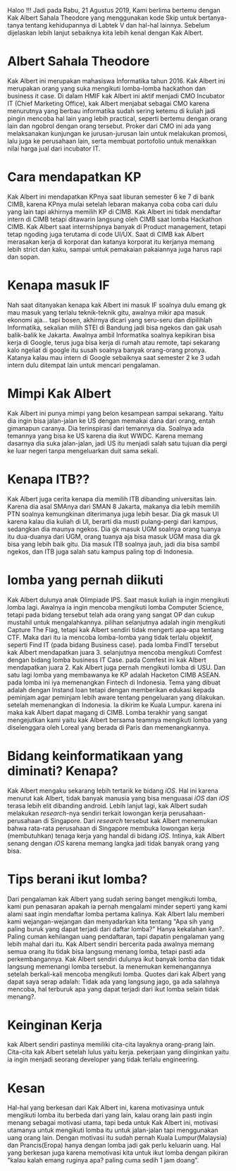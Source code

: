 Haloo !!! Jadi pada Rabu, 21 Agustus 2019, Kami berlima bertemu dengan Kak Albert Sahala Theodore yang menggunakan kode Skip untuk 
bertanya-tanya tentang kehidupannya di Labtek V dan hal-hal lainnya. Sebelum dijelaskan lebih lanjut sebaiknya kita lebih kenal dengan Kak 
Albert.

# Albert Sahala Theodore

Kak Albert ini merupakan mahasiswa Informatika tahun 2016. Kak Albert ini merupakan orang yang suka mengikuti lomba-lomba hackathon dan 
business it case. Di dalam HMIF kak Albert ini aktif menjadi CMO Incubator IT (Chief Marketing Office), kak Albert menjabat sebagai CMO 
karena menurutnya yang berbau informatika sudah sering ketemu di kuliah jadi pingin mencoba hal lain yang lebih practical, seperti
bertemu dengan orang lain dan ngobrol dengan orang tersebut. Proker dari CMO ini ada yang melaksanakan kunjungan ke jurusan-jurusan lain
untuk melakukan promosi, lalu juga ke perusahaan lain, serta membuat portofolio untuk menaikkan nilai harga jual dari incubator IT.

# Cara mendapatkan KP
Kak Albert ini mendapatkan KPnya saat liburan semester 6 ke 7 di bank CIMB, karena KPnya mulai setelah lebaran makanya coba coba cari dulu 
yang lain tapi akhirnya memilih KP di CIMB. Kak Albert ini tidak mendaftar intern di CIMB tetapi ditawarin langsung oleh CIMB saat lomba
Hackathon CIMB. Kak Albert saat internshipnya banyak di Product management, tetapi tetap ngoding juga terutama di code UI/UX. Saat di CIMB
kak Albert merasakan kerja di korporat dan katanya korporat itu kerjanya memang lebih strict dan kaku, sampai untuk pemakaian pakaiannya
juga harus rapi dan sopan.

# Kenapa masuk IF
Nah saat ditanyakan kenapa kak Albert ini masuk IF soalnya dulu emang gk mau masuk yang terlalu teknik-teknik gitu, awalnya mikir apa masuk
ekonomi aja... tapi bosen, akhirnya dicari yang seru-seru dan dipilihlah Informatika, sekalian milih STEI di Bandung jadi bisa ngekos dan 
gak usah balik-balik ke Jakarta. Awalnya ambil Informatika soalnya kepikiran bisa kerja di Google, terus juga bisa kerja di rumah atau 
remote, tapi sekarang kalo ngeliat di google itu susah soalnya banyak orang-orang pronya. Katanya kalau mau intern di Google sebaiknya saat
semester 2 ke 3 udah intern dulu ditempat lain untuk mencari pengalaman.

# Mimpi Kak Albert
Kak Albert ini punya mimpi yang belon kesampean sampai sekarang. Yaitu dia ingin bisa jalan-jalan ke US dengan memakai dana dari orang, entah gimanapun caranya. Dia terinspirasi dari temannya dia. Soalnya ada temannya yang bisa ke US karena dia ikut WWDC. Karena memang dasarnya dia suka jalan-jalan, jadi US itu menjadi salah satu tujuan dia pergi ke luar negeri tanpa mengeluarkan duit sama sekali.

# Kenapa ITB??
Kak Albert juga cerita kenapa dia memilih ITB dibanding universitas lain. Karena dia asal SMAnya dari SMAN 8 Jakarta, makanya dia lebih memilih PTN soalnya kemungkinan diterimanya juga lebih besar. Dia gk masuk UI karena kalau dia kuliah di UI, berarti dia musti pulang-pergi dari kampus, sedangkan dia maunya ngekos. Dia gk masuk UGM soalnya orang tuanya itu dua-duanya dari UGM, orang tuanya aja bisa masuk UGM masa dia gk bisa yang lebih baik gitu. Dia masuk ITB soalnya jauh, jadi dia bisa sambil ngekos, dan ITB juga salah satu kampus paling top di Indonesia.

# lomba yang pernah diikuti
Kak Albert dulunya anak Olimpiade IPS. Saat masuk kuliah ia ingin mengikuti lomba lagi. Awalnya ia ingin mencoba mengikuti lomba Computer Science, tetapi pada bidang tersebut telah ada orang yang sangat OP dan cukup mustahil untuk mengalahkannya. pilihan selanjutnya adalah ingin mengikuti Capture The Flag, tetapi kak Albert sendiri tidak mengerti apa-apa tentang CTF. Maka dari itu ia mencoba lomba-lomba yang tidak terlalu objektif, seperti Find IT (pada bidang Business case). pada lomba FindIT tersebut kak Albert mendapatkan juara 3. selanjutnya mencoba mengikuti Comfest dengan bidang lomba business IT Case. pada Comfest ini kak Albert mendapatkan juara 2. Kak Albert juga pernah mengikuti lomba di USU. Dan satu lagi lomba yang membawanya ke KP adalah Hacketon CIMB ASEAN. pada lomba ini iya memenangkan Fintech di Indonesia. Tema yang dibuat adalah dengan Instand loan tetapi dengan memberikan edukasi kepada peminjam agar peminjam lebih aware tentang pengeluaran yang dilakukan. setelah memenangkan di Indonesia. Ia dikirim ke Kuala Lumpur. karena ini maka kak Albert dapat magang di CIMB. Lomba terakhir yang sangat mengejutkan kami yaitu kak Albert bersama teamnya mengikuti lomba yang diselenggara oleh Loreal yang berada di Paris dan memenangkannya.

# Bidang keinformatikaan yang diminati? Kenapa?
Kak Albert mengaku sekarang lebih tertarik ke bidang <i>iOS</i>. Hal ini karena menurut kak Albert, tidak banyak manusia yang bisa menguasai <i>iOS</i> dan <i>iOS</i> terasa lebih elit dibanding android. Lebih lanjut lagi, kak Albert sudah melakukan <i>research</i>-nya sendiri terkait lowongan kerja perusahaan-perusahaan di Singapore. Dari <i>research</i> tersebut kak Albert menemukan bahwa rata-rata perusahaan di Singapore membuka lowongan kerja (membutuhkan) tenaga kerja yang handal di bidang <i>iOS</i>. Intinya, kak Albert senang dengan <i>iOS</i> karena memang langka jadi tidak banyak orang yang bisa.

# Tips berani ikut lomba?
Dari pengalaman kak Albert yang sudah sering banget mengikuti lomba, kami pun penasaran apakah ia pernah mengalami minder seperti yang kami alami saat ingin mendaftar lomba pertama kalinya. Kak Albert lalu memberi kami wejangan-wejangan dan menyadarkan kita tentang "Apa sih yang paling buruk yang dapat terjadi dari daftar lomba?" Hanya kekalahan kan?. Paling cuman kehilangan uang pendaftaran, tapi dapatin pengalaman yang lebih mahal dari itu. Kak Albert sendiri bercerita pada awalnya memang semua orang itu tidak bisa langsung menang lomba, tetapi pasti ada perkembangannya. Kak Albert sendiri dulunya ikut banyak lomba dan tidak langsung memenangi lomba tersebut. Ia menemukan kemenangannya setelah berkali-kali mencoba mengikuti lomba. Quotes dari kak Albert yang dapat saya serap adalah: Tidak ada yang langsung jago, ga ada salahnya mencoba, hal terburuk apa yang dapat terjadi dari ikut lomba selain tidak menang?.

# Keinginan Kerja
kak Albert sendiri pastinya memiliki cita-cita layaknya orang-prang lain. Cita-cita kak Albert setelah lulus yaitu kerja. pekerjaan yang diinginkan yaitu ia ingin menjadi seorang developer yang tidak terlalu engineering.

# Kesan
Hal-hal yang berkesan dari Kak Albert ini, karena motivasinya untuk mengikuti lomba itu berbeda dari yang lain, kalau orang lain pasti 
ingin menang sebagai motivasi utama, tapi beda untuk Kak Albert ini, motivasi utamanya untuk mengikuti lomba itu untuk jalan-jalan tapi
menggunakan uang orang lain. Dengan motivasi itu sudah pernah Kuala Lumpur(Malaysia) dan Prancis(Eropa) hanya dengan lomba jadi gak perlu
keluarin uang. Hal yang berkesan juga karena memotivasi kita untuk ikut lomba dengan pikiran "kalau kalah emang ruginya apa? paling cuma
sedih 1 jam doang".
